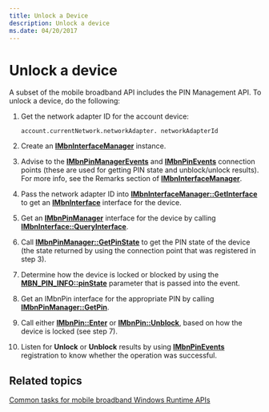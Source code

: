 ```yaml
---
title: Unlock a Device
description: Unlock a device
ms.date: 04/20/2017
---
```


# Unlock a device


A subset of the mobile broadband API includes the PIN Management API. To unlock a device, do the following:

1.  Get the network adapter ID for the account device:

    ``` syntax
    account.currentNetwork.networkAdapter. networkAdapterId
    ```

2.  Create an [**IMbnInterfaceManager**](/windows/win32/api/mbnapi/nn-mbnapi-imbninterfacemanager) instance.

3.  Advise to the [**IMbnPinManagerEvents**](/windows/win32/api/mbnapi/nn-mbnapi-imbnpinmanagerevents) and [**IMbnPinEvents**](/windows/win32/api/mbnapi/nn-mbnapi-imbnpinevents) connection points (these are used for getting PIN state and unblock/unlock results). For more info, see the Remarks section of [**IMbnInterfaceManager**](/windows/win32/api/mbnapi/nn-mbnapi-imbninterfacemanager).

4.  Pass the network adapter ID into [**IMbnInterfaceManager::GetInterface**](/windows/win32/api/mbnapi/nf-mbnapi-imbninterfacemanager-getinterface) to get an [**IMbnInterface**](/windows/win32/api/mbnapi/nn-mbnapi-imbninterface) interface for the device.

5.  Get an [**IMbnPinManager**](/windows/win32/api/mbnapi/nn-mbnapi-imbnpinmanager) interface for the device by calling [**IMbnInterface::QueryInterface**](/windows/win32/api/mbnapi/nn-mbnapi-imbninterface).

6.  Call [**IMbnPinManager::GetPinState**](/windows/win32/api/mbnapi/nf-mbnapi-imbnpinmanager-getpinstate) to get the PIN state of the device (the state returned by using the connection point that was registered in step 3).

7.  Determine how the device is locked or blocked by using the [**MBN\_PIN\_INFO::pinState**](/windows/win32/api/mbnapi/ns-mbnapi-mbn_pin_info) parameter that is passed into the event.

8.  Get an IMbnPin interface for the appropriate PIN by calling [**IMbnPinManager::GetPin**](/windows/win32/api/mbnapi/nf-mbnapi-imbnpinmanager-getpin).

9.  Call either [**IMbnPin::Enter**](/windows/win32/api/mbnapi/nf-mbnapi-imbnpin-enter) or [**IMbnPin::Unblock**](/windows/win32/api/mbnapi/nf-mbnapi-imbnpin-unblock), based on how the device is locked (see step 7).

10. Listen for **Unlock** or **Unblock** results by using [**IMbnPinEvents**](/windows/win32/api/mbnapi/nn-mbnapi-imbnpinevents) registration to know whether the operation was successful.

## <span id="related_topics"></span>Related topics


[Common tasks for mobile broadband Windows Runtime APIs](./create-a-mobilebroadbandaccount-object.md)

 


